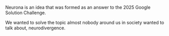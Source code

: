 Neurona is an idea that was formed as an answer to the 2025 Google Solution Challenge. 

We wanted to solve the topic almost nobody around us in society wanted to talk about, neurodivergence. 
